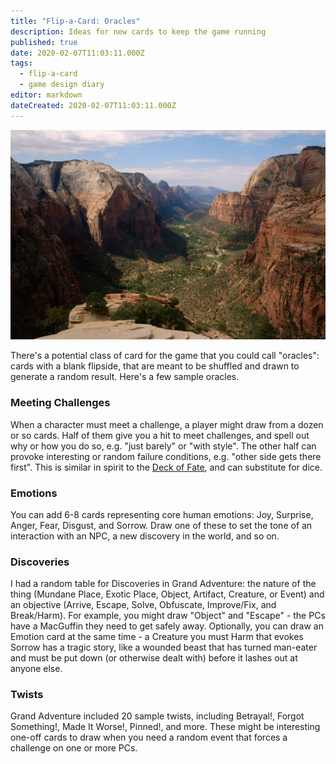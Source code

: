 ```yaml
---
title: "Flip-a-Card: Oracles"
description: Ideas for new cards to keep the game running
published: true
date: 2020-02-07T11:03:11.000Z
tags:
  - flip-a-card
  - game design diary
editor: markdown
dateCreated: 2020-02-07T11:03:11.000Z
---
```


![Featured Image](flip-a-card-oracles.jpg)

There's a potential class of card for the game that you could call "oracles": cards with a blank flipside, that are meant to be shuffled and drawn to generate a random result. Here's a few sample oracles.

### Meeting Challenges

When a character must meet a challenge, a player might draw from a dozen or so cards. Half of them give you a hit to meet challenges, and spell out why or how you do so, e.g. "just barely" or "with style". The other half can provoke interesting or random failure conditions, e.g. "other side gets there first". This is similar in spirit to the [Deck of Fate](https://www.evilhat.com/home/deck-of-fate/), and can substitute for dice.

### Emotions

You can add 6-8 cards representing core human emotions: Joy, Surprise, Anger, Fear, Disgust, and Sorrow. Draw one of these to set the tone of an interaction with an NPC, a new discovery in the world, and so on.

### Discoveries

I had a random table for Discoveries in Grand Adventure: the nature of the thing (Mundane Place, Exotic Place, Object, Artifact, Creature, or Event) and an objective (Arrive, Escape, Solve, Obfuscate, Improve/Fix, and Break/Harm). For example, you might draw "Object" and "Escape" - the PCs have a MacGuffin they need to get safely away. Optionally, you can draw an Emotion card at the same time - a Creature you must Harm that evokes Sorrow has a tragic story, like a wounded beast that has turned man-eater and must be put down (or otherwise dealt with) before it lashes out at anyone else.

### Twists

Grand Adventure included 20 sample twists, including Betrayal!, Forgot Something!, Made It Worse!, Pinned!, and more. These might be interesting one-off cards to draw when you need a random event that forces a challenge on one or more PCs.


    